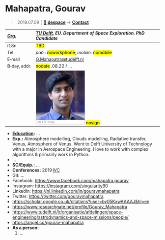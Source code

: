 # Mahapatra, Gourav
> 2019.07.09 ┊ **[🚀](../index/index.md) [despace](index.md)** → **[Contact](contact.md)**

|*[Org.](contact.md)*|*[TU Delft](tu_delft.md), EU. Department of Space Exploration. PhD Candidate*|
|:--|:--|
|i18n| <mark>TBD</mark> |
|Tel|*раб.:* <mark>noworkphone</mark>; *mobile:* <mark>nomobile</mark> |
|E‑mail| <G.Mahapatra@tudelft.nl> |
|B‑day, addr.| <mark>nodate</mark> .08.22 / … |
|| [![](f/contact/m/mahapatra_001_photo_thumb.jpg)](f/contact/m/mahapatra_001_photo.jpg) <mark>nosign</mark> |

   - **[Education](edu.md):** …
   - **Exp.:** Atmosphere modelling, Clouds modelling, Radiative transfer, Venus, Atmosphere of Venus. Went to Delft University of Technology with a major in Aerospace Engineering. I love to work with complex algorithms & primarily work in Python.
   - …
   - **SC/Equip.:** …
   - **Conferences:** 2019 [IVC](ivc_2019.md)
   - Git: …
   - Facebook: <https://www.facebook.com/mahapatra.gourav>
   - Instagram: <https://instagram.com/singularity90>
   - LinkedIn: <https://nl.linkedin.com/in/gouravmahapatra>
   - Twitter: <https://twitter.com/gouravmahapatra>
   - <https://scholar.google.co.uk/citations?user=by05KxwAAAAJ&hl=en>
   - <https://www.researchgate.net/profile/Gourav_Mahapatra>
   - <https://www.tudelft.nl/lr/organisatie/afdelingen/space-engineering/astrodynamics-and-space-missions/people/>
   - <https://angel.co/gourav-mahapatra>
   - **As a person:**
      1. …
